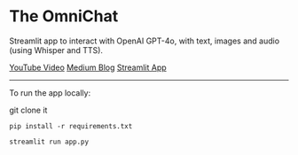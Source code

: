 # The OmniChat

Streamlit app to interact with OpenAI GPT-4o, with text, images and audio (using Whisper and TTS).

[YouTube Video](https://www.youtube.com/watch?v=7i9j8M_zidA)
[Medium Blog](https://medium.com/@enricdomingo/code-the-omnichat-app-integrating-gpt-4o-your-python-chatgpt-d399b90d178e)
[Streamlit App](https://the-omnichat.streamlit.app)


------

To run the app locally:

git clone it

`pip install -r requirements.txt`

`streamlit run app.py`


